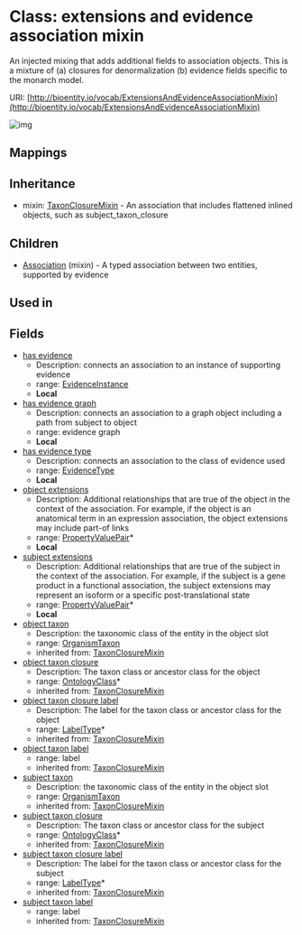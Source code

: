 # Class: extensions and evidence association mixin


An injected mixing that adds additional fields to association objects. This is a mixture of (a) closures for denormalization (b) evidence fields specific to the monarch model.

URI: [http://bioentity.io/vocab/ExtensionsAndEvidenceAssociationMixin](http://bioentity.io/vocab/ExtensionsAndEvidenceAssociationMixin)

![img](http://yuml.me/diagram/nofunky;dir:TB/class/\[ExtensionsAndEvidenceAssociationMixin|has_evidence:evidence_instance%20%3F;subject_taxon_closure_label(i):label_type%20*;object_taxon_closure_label(i):label_type%20*]-%20object%20taxon%20closure(i)%20*>\[OntologyClass],%20\[ExtensionsAndEvidenceAssociationMixin]-%20object%20taxon(i)%20%3F>\[OrganismTaxon],%20\[ExtensionsAndEvidenceAssociationMixin]-%20subject%20taxon%20closure(i)%20*>\[OntologyClass],%20\[ExtensionsAndEvidenceAssociationMixin]-%20subject%20taxon(i)%20%3F>\[OrganismTaxon],%20\[ExtensionsAndEvidenceAssociationMixin]-%20has%20evidence%20type%20%3F>\[EvidenceType],%20\[ExtensionsAndEvidenceAssociationMixin]-%20object%20extensions%20*>\[PropertyValuePair],%20\[ExtensionsAndEvidenceAssociationMixin]-%20subject%20extensions%20*>\[PropertyValuePair],%20\[ExtensionsAndEvidenceAssociationMixin]uses%20-.->\[TaxonClosureMixin],%20\[Association]uses%20-.->\[ExtensionsAndEvidenceAssociationMixin])
## Mappings

## Inheritance

 *  mixin: [TaxonClosureMixin](TaxonClosureMixin.md) - An association that includes flattened inlined objects, such as subject_taxon_closure
## Children

 * [Association](Association.md) (mixin)  - A typed association between two entities, supported by evidence
## Used in

## Fields

 * [has evidence](has_evidence.md)
    * Description: connects an association to an instance of supporting evidence
    * range: [EvidenceInstance](EvidenceInstance.md)
    * __Local__
 * [has evidence graph](has_evidence_graph.md)
    * Description: connects an association to a graph object including a path from subject to object
    * range: evidence graph
    * __Local__
 * [has evidence type](has_evidence_type.md)
    * Description: connects an association to the class of evidence used
    * range: [EvidenceType](EvidenceType.md)
    * __Local__
 * [object extensions](object_extensions.md)
    * Description: Additional relationships that are true of the object in the context of the association. For example, if the object is an anatomical term in an expression association, the object extensions may include part-of links
    * range: [PropertyValuePair](PropertyValuePair.md)*
    * __Local__
 * [subject extensions](subject_extensions.md)
    * Description: Additional relationships that are true of the subject in the context of the association. For example, if the subject is a gene product in a functional association, the subject extensions may represent  an isoform or a specific post-translational state
    * range: [PropertyValuePair](PropertyValuePair.md)*
    * __Local__
 * [object taxon](object_taxon.md)
    * Description: the taxonomic class of the entity in the object slot
    * range: [OrganismTaxon](OrganismTaxon.md)
    * inherited from: [TaxonClosureMixin](TaxonClosureMixin.md)
 * [object taxon closure](object_taxon_closure.md)
    * Description: The taxon class or ancestor class for the object
    * range: [OntologyClass](OntologyClass.md)*
    * inherited from: [TaxonClosureMixin](TaxonClosureMixin.md)
 * [object taxon closure label](object_taxon_closure_label.md)
    * Description: The label for the taxon class or ancestor class for the object
    * range: [LabelType](LabelType.md)*
    * inherited from: [TaxonClosureMixin](TaxonClosureMixin.md)
 * [object taxon label](object_taxon_label.md)
    * range: label
    * inherited from: [TaxonClosureMixin](TaxonClosureMixin.md)
 * [subject taxon](subject_taxon.md)
    * Description: the taxonomic class of the entity in the object slot
    * range: [OrganismTaxon](OrganismTaxon.md)
    * inherited from: [TaxonClosureMixin](TaxonClosureMixin.md)
 * [subject taxon closure](subject_taxon_closure.md)
    * Description: The taxon class or ancestor class for the subject
    * range: [OntologyClass](OntologyClass.md)*
    * inherited from: [TaxonClosureMixin](TaxonClosureMixin.md)
 * [subject taxon closure label](subject_taxon_closure_label.md)
    * Description: The label for the taxon class or ancestor class for the subject
    * range: [LabelType](LabelType.md)*
    * inherited from: [TaxonClosureMixin](TaxonClosureMixin.md)
 * [subject taxon label](subject_taxon_label.md)
    * range: label
    * inherited from: [TaxonClosureMixin](TaxonClosureMixin.md)
